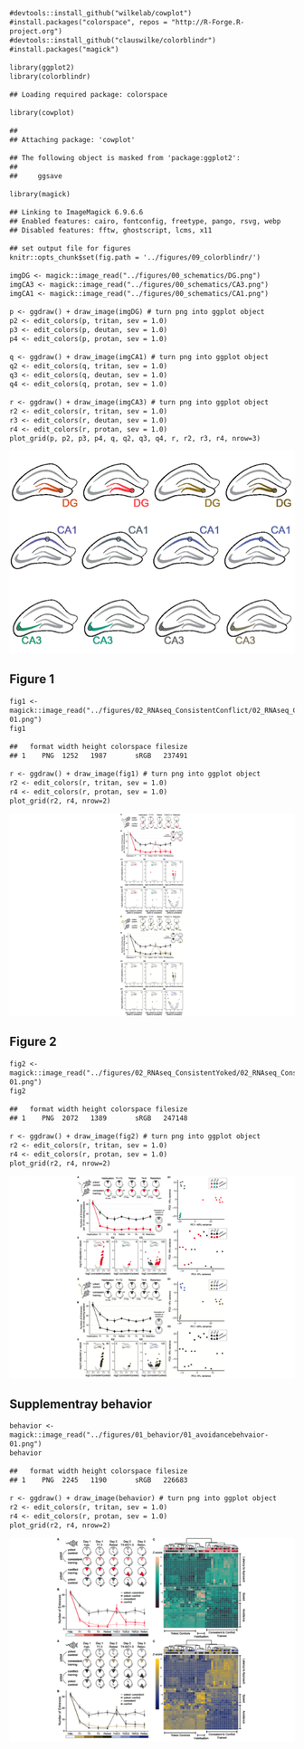     #devtools::install_github("wilkelab/cowplot")
    #install.packages("colorspace", repos = "http://R-Forge.R-project.org")
    #devtools::install_github("clauswilke/colorblindr")
    #install.packages("magick")

    library(ggplot2)
    library(colorblindr)

    ## Loading required package: colorspace

    library(cowplot)

    ## 
    ## Attaching package: 'cowplot'

    ## The following object is masked from 'package:ggplot2':
    ## 
    ##     ggsave

    library(magick)

    ## Linking to ImageMagick 6.9.6.6
    ## Enabled features: cairo, fontconfig, freetype, pango, rsvg, webp
    ## Disabled features: fftw, ghostscript, lcms, x11

    ## set output file for figures 
    knitr::opts_chunk$set(fig.path = '../figures/09_colorblindr/')

    imgDG <- magick::image_read("../figures/00_schematics/DG.png")
    imgCA3 <- magick::image_read("../figures/00_schematics/CA3.png")
    imgCA1 <- magick::image_read("../figures/00_schematics/CA1.png")

    p <- ggdraw() + draw_image(imgDG) # turn png into ggplot object
    p2 <- edit_colors(p, tritan, sev = 1.0)
    p3 <- edit_colors(p, deutan, sev = 1.0)
    p4 <- edit_colors(p, protan, sev = 1.0)

    q <- ggdraw() + draw_image(imgCA1) # turn png into ggplot object
    q2 <- edit_colors(q, tritan, sev = 1.0)
    q3 <- edit_colors(q, deutan, sev = 1.0)
    q4 <- edit_colors(q, protan, sev = 1.0)

    r <- ggdraw() + draw_image(imgCA3) # turn png into ggplot object
    r2 <- edit_colors(r, tritan, sev = 1.0)
    r3 <- edit_colors(r, deutan, sev = 1.0)
    r4 <- edit_colors(r, protan, sev = 1.0)
    plot_grid(p, p2, p3, p4, q, q2, q3, q4, r, r2, r3, r4, nrow=3)

![](../figures/09_colorblindr/colorfulhippocampi-1.png)

Figure 1
--------

    fig1 <- magick::image_read("../figures/02_RNAseq_ConsistentConflict/02_RNAseq_Conflict-01.png")
    fig1

    ##   format width height colorspace filesize
    ## 1    PNG  1252   1987       sRGB   237491

    r <- ggdraw() + draw_image(fig1) # turn png into ggplot object
    r2 <- edit_colors(r, tritan, sev = 1.0)
    r4 <- edit_colors(r, protan, sev = 1.0)
    plot_grid(r2, r4, nrow=2)

![](../figures/09_colorblindr/fig1-1.png)

Figure 2
--------

    fig2 <- magick::image_read("../figures/02_RNAseq_ConsistentYoked/02_RNAseq_ConsistentYoked-01.png")
    fig2

    ##   format width height colorspace filesize
    ## 1    PNG  2072   1389       sRGB   247148

    r <- ggdraw() + draw_image(fig2) # turn png into ggplot object
    r2 <- edit_colors(r, tritan, sev = 1.0)
    r4 <- edit_colors(r, protan, sev = 1.0)
    plot_grid(r2, r4, nrow=2)

![](../figures/09_colorblindr/fig2-1.png)

Supplementray behavior
----------------------

    behavior <- magick::image_read("../figures/01_behavior/01_avoidancebehvaior-01.png")
    behavior

    ##   format width height colorspace filesize
    ## 1    PNG  2245   1190       sRGB   226683

    r <- ggdraw() + draw_image(behavior) # turn png into ggplot object
    r2 <- edit_colors(r, tritan, sev = 1.0)
    r4 <- edit_colors(r, protan, sev = 1.0)
    plot_grid(r2, r4, nrow=2)

![](../figures/09_colorblindr/behavior-1.png)
